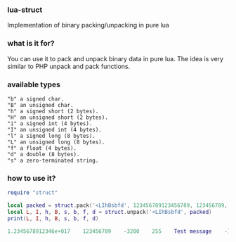 ### lua-struct
Implementation of binary packing/unpacking in pure lua

### what is it for?
You can use it to pack and unpack binary data in pure lua. The idea is very similar to PHP unpack and pack functions.

### available types
```
"b" a signed char.
"B" an unsigned char.
"h" a signed short (2 bytes).
"H" an unsigned short (2 bytes).
"i" a signed int (4 bytes).
"I" an unsigned int (4 bytes).
"l" a signed long (8 bytes).
"L" an unsigned long (8 bytes).
"f" a float (4 bytes).
"d" a double (8 bytes).
"s" a zero-terminated string.
```
### how to use it?
```lua
require "struct"

local packed = struct.pack('<LIhBsbfd', 123456789123456789, 123456789, -3200, 255, 'Test message', -1, 1.56789, 1.56789)
local L, I, h, B, s, b, f, d = struct.unpack('<LIhBsbfd', packed)
print(L, I, h, B, s, b, f, d)

1.2345678912346e+017    123456789    -3200    255    Test message    -1    1.5678899288177    1.56789
```

